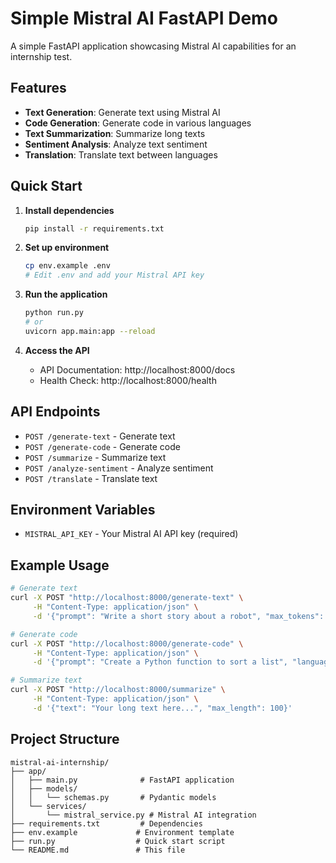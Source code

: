 # Simple Mistral AI FastAPI Demo

A simple FastAPI application showcasing Mistral AI capabilities for an internship test.

## Features

- **Text Generation**: Generate text using Mistral AI
- **Code Generation**: Generate code in various languages
- **Text Summarization**: Summarize long texts
- **Sentiment Analysis**: Analyze text sentiment
- **Translation**: Translate text between languages

## Quick Start

1. **Install dependencies**
   ```bash
   pip install -r requirements.txt
   ```

2. **Set up environment**
   ```bash
   cp env.example .env
   # Edit .env and add your Mistral API key
   ```

3. **Run the application**
   ```bash
   python run.py
   # or
   uvicorn app.main:app --reload
   ```

4. **Access the API**
   - API Documentation: http://localhost:8000/docs
   - Health Check: http://localhost:8000/health

## API Endpoints

- `POST /generate-text` - Generate text
- `POST /generate-code` - Generate code
- `POST /summarize` - Summarize text
- `POST /analyze-sentiment` - Analyze sentiment
- `POST /translate` - Translate text

## Environment Variables

- `MISTRAL_API_KEY` - Your Mistral AI API key (required)

## Example Usage

```bash
# Generate text
curl -X POST "http://localhost:8000/generate-text" \
     -H "Content-Type: application/json" \
     -d '{"prompt": "Write a short story about a robot", "max_tokens": 200}'

# Generate code
curl -X POST "http://localhost:8000/generate-code" \
     -H "Content-Type: application/json" \
     -d '{"prompt": "Create a Python function to sort a list", "language": "python"}'

# Summarize text
curl -X POST "http://localhost:8000/summarize" \
     -H "Content-Type: application/json" \
     -d '{"text": "Your long text here...", "max_length": 100}'
```

## Project Structure

```
mistral-ai-internship/
├── app/
│   ├── main.py              # FastAPI application
│   ├── models/
│   │   └── schemas.py       # Pydantic models
│   └── services/
│       └── mistral_service.py # Mistral AI integration
├── requirements.txt         # Dependencies
├── env.example             # Environment template
├── run.py                  # Quick start script
└── README.md               # This file
```
